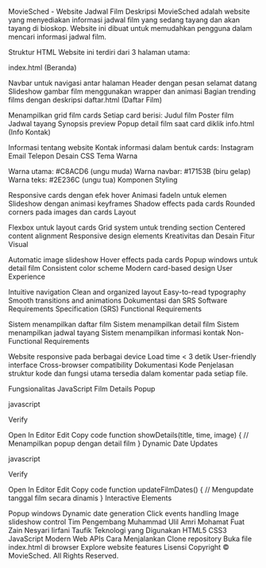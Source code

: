 MovieSched - Website Jadwal Film
Deskripsi
MovieSched adalah website yang menyediakan informasi jadwal film yang sedang tayang dan akan tayang di bioskop. Website ini dibuat untuk memudahkan pengguna dalam mencari informasi jadwal film.

Struktur HTML
Website ini terdiri dari 3 halaman utama:

index.html (Beranda)

Navbar untuk navigasi antar halaman
Header dengan pesan selamat datang
Slideshow gambar film menggunakan wrapper dan animasi
Bagian trending films dengan deskripsi
daftar.html (Daftar Film)

Menampilkan grid film cards
Setiap card berisi:
Judul film
Poster film
Jadwal tayang
Synopsis preview
Popup detail film saat card diklik
info.html (Info Kontak)

Informasi tentang website
Kontak informasi dalam bentuk cards:
Instagram
Email
Telepon
Desain CSS
Tema Warna

Warna utama: #C8ACD6 (ungu muda)
Warna navbar: #17153B (biru gelap)
Warna teks: #2E236C (ungu tua)
Komponen Styling

Responsive cards dengan efek hover
Animasi fadeIn untuk elemen
Slideshow dengan animasi keyframes
Shadow effects pada cards
Rounded corners pada images dan cards
Layout

Flexbox untuk layout cards
Grid system untuk trending section
Centered content alignment
Responsive design elements
Kreativitas dan Desain
Fitur Visual

Automatic image slideshow
Hover effects pada cards
Popup windows untuk detail film
Consistent color scheme
Modern card-based design
User Experience

Intuitive navigation
Clean and organized layout
Easy-to-read typography
Smooth transitions and animations
Dokumentasi dan SRS
Software Requirements Specification (SRS)
Functional Requirements

Sistem menampilkan daftar film
Sistem menampilkan detail film
Sistem menampilkan jadwal tayang
Sistem menampilkan informasi kontak
Non-Functional Requirements

Website responsive pada berbagai device
Load time < 3 detik
User-friendly interface
Cross-browser compatibility
Dokumentasi Kode
Penjelasan struktur kode dan fungsi utama tersedia dalam komentar pada setiap file.

Fungsionalitas JavaScript
Film Details Popup

javascript

Verify

Open In Editor
Edit
Copy code
function showDetails(title, time, image) {
    // Menampilkan popup dengan detail film
}
Dynamic Date Updates

javascript

Verify

Open In Editor
Edit
Copy code
function updateFilmDates() {
    // Mengupdate tanggal film secara dinamis
}
Interactive Elements

Popup windows
Dynamic date generation
Click events handling
Image slideshow control
Tim Pengembang
Muhammad Ulil Amri
Mohamat Fuat Zain
Nesyari Iirfani Taufik
Teknologi yang Digunakan
HTML5
CSS3
JavaScript
Modern Web APIs
Cara Menjalankan
Clone repository
Buka file index.html di browser
Explore website features
Lisensi
Copyright © MovieSched. All Rights Reserved.
